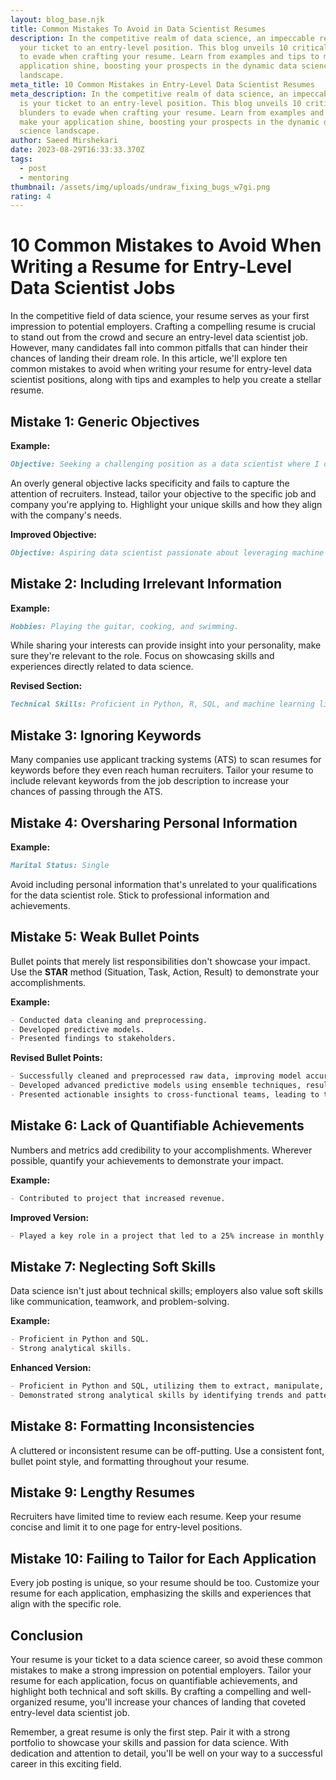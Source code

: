 ```yaml
---
layout: blog_base.njk
title: Common Mistakes To Avoid in Data Scientist Resumes
description: In the competitive realm of data science, an impeccable resume is
  your ticket to an entry-level position. This blog unveils 10 critical blunders
  to evade when crafting your resume. Learn from examples and tips to make your
  application shine, boosting your prospects in the dynamic data science
  landscape.
meta_title: 10 Common Mistakes in Entry-Level Data Scientist Resumes
meta_description: In the competitive realm of data science, an impeccable resume
  is your ticket to an entry-level position. This blog unveils 10 critical
  blunders to evade when crafting your resume. Learn from examples and tips to
  make your application shine, boosting your prospects in the dynamic data
  science landscape.
author: Saeed Mirshekari
date: 2023-08-29T16:33:33.370Z
tags:
  - post
  - mentoring
thumbnail: /assets/img/uploads/undraw_fixing_bugs_w7gi.png
rating: 4
---
```

# 10 Common Mistakes to Avoid When Writing a Resume for Entry-Level Data Scientist Jobs

In the competitive field of data science, your resume serves as your first impression to potential employers. Crafting a compelling resume is crucial to stand out from the crowd and secure an entry-level data scientist job. However, many candidates fall into common pitfalls that can hinder their chances of landing their dream role. In this article, we'll explore ten common mistakes to avoid when writing your resume for entry-level data scientist positions, along with tips and examples to help you create a stellar resume.

## Mistake 1: Generic Objectives

**Example:**
```markdown
Objective: Seeking a challenging position as a data scientist where I can utilize my skills and grow professionally.
```

An overly general objective lacks specificity and fails to capture the attention of recruiters. Instead, tailor your objective to the specific job and company you're applying to. Highlight your unique skills and how they align with the company's needs.

**Improved Objective:**
```markdown
Objective: Aspiring data scientist passionate about leveraging machine learning techniques to extract meaningful insights from complex datasets. Eager to contribute my analytical skills to [Company Name] and drive data-driven decision-making.
```

## Mistake 2: Including Irrelevant Information

**Example:**
```markdown
Hobbies: Playing the guitar, cooking, and swimming.
```

While sharing your interests can provide insight into your personality, make sure they're relevant to the role. Focus on showcasing skills and experiences directly related to data science.

**Revised Section:**
```markdown
Technical Skills: Proficient in Python, R, SQL, and machine learning libraries (Scikit-Learn, TensorFlow). Passionate about analyzing large datasets to derive actionable insights.
```

## Mistake 3: Ignoring Keywords

Many companies use applicant tracking systems (ATS) to scan resumes for keywords before they even reach human recruiters. Tailor your resume to include relevant keywords from the job description to increase your chances of passing through the ATS.

## Mistake 4: Oversharing Personal Information

**Example:**
```markdown
Marital Status: Single
```

Avoid including personal information that's unrelated to your qualifications for the data scientist role. Stick to professional information and achievements.

## Mistake 5: Weak Bullet Points

Bullet points that merely list responsibilities don't showcase your impact. Use the **STAR** method (Situation, Task, Action, Result) to demonstrate your accomplishments.

**Example:**
```markdown
- Conducted data cleaning and preprocessing.
- Developed predictive models.
- Presented findings to stakeholders.
```

**Revised Bullet Points:**
```markdown
- Successfully cleaned and preprocessed raw data, improving model accuracy by 15%.
- Developed advanced predictive models using ensemble techniques, resulting in a 20% reduction in customer churn.
- Presented actionable insights to cross-functional teams, leading to the implementation of data-driven marketing strategies.
```

## Mistake 6: Lack of Quantifiable Achievements

Numbers and metrics add credibility to your accomplishments. Wherever possible, quantify your achievements to demonstrate your impact.

**Example:**
```markdown
- Contributed to project that increased revenue.
```

**Improved Version:**
```markdown
- Played a key role in a project that led to a 25% increase in monthly revenue through targeted customer segmentation.
```

## Mistake 7: Neglecting Soft Skills

Data science isn't just about technical skills; employers also value soft skills like communication, teamwork, and problem-solving.

**Example:**
```markdown
- Proficient in Python and SQL.
- Strong analytical skills.
```

**Enhanced Version:**
```markdown
- Proficient in Python and SQL, utilizing them to extract, manipulate, and analyze complex datasets.
- Demonstrated strong analytical skills by identifying trends and patterns, contributing to data-driven decision-making.
```

## Mistake 8: Formatting Inconsistencies

A cluttered or inconsistent resume can be off-putting. Use a consistent font, bullet point style, and formatting throughout your resume.

## Mistake 9: Lengthy Resumes

Recruiters have limited time to review each resume. Keep your resume concise and limit it to one page for entry-level positions.

## Mistake 10: Failing to Tailor for Each Application

Every job posting is unique, so your resume should be too. Customize your resume for each application, emphasizing the skills and experiences that align with the specific role.

## Conclusion

Your resume is your ticket to a data science career, so avoid these common mistakes to make a strong impression on potential employers. Tailor your resume for each application, focus on quantifiable achievements, and highlight both technical and soft skills. By crafting a compelling and well-organized resume, you'll increase your chances of landing that coveted entry-level data scientist job.

Remember, a great resume is only the first step. Pair it with a strong portfolio to showcase your skills and passion for data science. With dedication and attention to detail, you'll be well on your way to a successful career in this exciting field.

